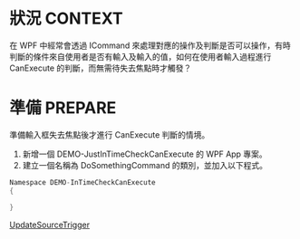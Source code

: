 # 狀況 CONTEXT

在 WPF 中經常會透過 ICommand 來處理對應的操作及判斷是否可以操作，有時判斷的條件來自使用者是否有輸入及輸入的值，如何在使用者輸入過程進行 CanExecute 的判斷，而無需待失去焦點時才觸發？

# 準備 PREPARE

準備輸入框失去焦點後才進行 CanExecute 判斷的情境。

1. 新增一個 DEMO-JustInTimeCheckCanExecute 的 WPF App 專案。
2. 建立一個名稱為 DoSomethingCommand 的類別，並加入以下程式。

```csharp
Namespace DEMO-InTimeCheckCanExecute
{

}
```



[UpdateSourceTrigger][UpdateSourceTrigger]

[UpdateSourceTrigger]:https://msdn.microsoft.com/zh-tw/library/system.windows.data.updatesourcetrigger(v=vs.110).aspx "繫結屬性更新時機列舉"
[BindingByResourse]:https://social.msdn.microsoft.com/Forums/en-US/6df77aab-9acb-42e5-83e1-891322026b32/wpf-how-to-use-binding-by-elementname-in-resources?forum=wpf "繫結資源"
